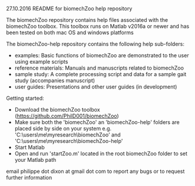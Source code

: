 27.10.2016 README for biomechZoo help repository

The biomechZoo repository contains help files associated with the biomechZoo toolbox. This toolbox runs on Matlab v2016a or newer 
and has been tested on both mac OS and windows platforms

The biomechZoo-help repository contains the following help sub-folders:
- examples: Basic functions of biomechZoo are demonstrated to the user using example scripts
- reference materials: Manuals and manuscripts related to biomechZoo
- sample study: A complete processing script and data for a sample gait study (accompanies manuscript)
- user guides: Presentations and other user guides (in development)

Getting started: 
- Download the biomechZoo toolbox (https://github.com/PhilD001/biomechZoo)
- Make sure both the 'biomechZoo' an 'biomechZoo-help' folders are placed side by side on your system
e.g. 'C:\users\me\myresearch\biomechZoo' and 'C:\users\me\myresearch\biomechZoo-help'
- Start Matlab 
- Open and run 'startZoo.m' located in the root biomechZoo folder to set your Matlab path

email philippe dot dixon at gmail dot com to report any bugs or to request further information
